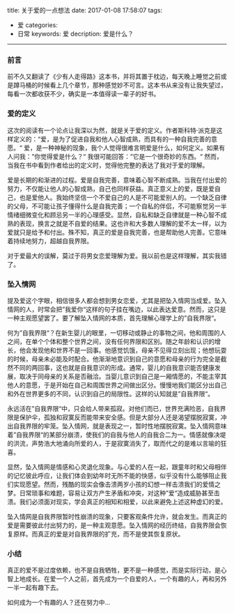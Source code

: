 title:  关于爱的一点想法
date: 2017-01-08 17:58:07
tags: 
- 爱
categories: 
- 日常
keywords: 爱
decription: 爱是什么？

---

### 前言

前不久又翻读了《少有人走得路》这本书，并将其置于枕边，每天晚上睡觉之前或是蹲马桶的时候看上几个章节，那种感觉妙不可言。这本书从来没有让我失望过，每看一次都收获不少，确实是一本值得读一辈子的好书。

### 爱的定义

这次的阅读有一个论点让我深以为然，就是关于爱的定义。作者斯科特·派克是这样定义的：“爱，是为了促进自我和他人心智成熟，而具有的一种自我完善的意愿。“ 爱，是一种神秘的现象，我个人觉得很难言明爱是什么，如何定义。如果有人问我：”你觉得爱是什么？“ 我很可能回答：”它是一个很奇妙的东西。“ 然而，当我在书中看到作者给出的定义时，觉得他完整的表达了我对于爱的理解。

爱是长期的和渐进的过程。爱是自我完善，意味着心智不断成熟。当我在付出爱的努力，不仅能让他人的心智成熟，自己也同样获益。真正意义上的爱，既是爱自己，也是爱他人。我始终坚信一个不爱自己的人是不可能爱别人的。一个缺乏自律的父母，不可能让孩子懂得什么是自我完善；一个自私的伴侣，不可能察觉另一半情绪细微变化和顾忌另一半的心理感受。显然，自私和缺乏自律就是一种心智不成熟的表现，换言之就是不自爱的结果。这也许和大多数人理解的爱不太一样，以为爱就只是给予和付出。殊不知，真正的爱是自我完善，也是帮助他人完善。它意味着持续地努力，超越自我界限。

对于爱最大的误解，莫过于将男女恋爱理解为爱。我以前也是这样理解，其实我错了。

### 坠入情网

提及爱这个字眼，相信很多人都会想到男女恋爱，尤其是把坠入情网当成爱。坠入情网的人，时常会把”我爱你“这样的句子挂在嘴边，以此表达爱意。然而，这只是一种主观愿望罢了。要了解坠入情网的本质，首先理解心理学上的”自我界限“。

何为”自我界限“？在新生婴儿的眼里，一切移动或静止的事物之间，他和周围的人之间，在单个个体和整个世界之间，没有任何界限和区别。随之年龄和认识的增长，他会发现他和世界不是一回事。他感觉饥饿，母亲不见得立刻出现；他想玩耍的时候，母亲未必能及时配合。他渐渐地意识到自己的意愿和母亲的行为完全是截然不同的两回事，这也就是自我意识的形成。通常，婴儿的自我意识能否健康发展，取决于同母亲的关系是否融洽。当婴儿意识到自己是一厢情愿的，不能主宰其他人的意愿，于是开始在自己和周围世界之间做出区分。慢慢地我们能区分出自己和外在世界更多的不同，认识到自己的局限性。这样的认知就是”自我界限“。

永远活在”自我界限“中，只会给人带来孤寂。对他们而已，世界充满险恶，自我界限是保护伞，孤独和寂寞反而能带来安全感。但是大部分人还是渴望摆脱寂寞，冲出自我界限的牢笼。坠入情网，就是表现之一，暂时性地摆脱寂寞。坠入情网意味着”自我界限“的某部分崩溃，使我们的自我与他人的自我合二为一。情感就像决堤的洪流，声势浩大地涌向所爱的人，于是寂寞消失了，取而代之的是难以言喻的狂喜。

显然，坠入情网是情感和心灵退化现象。与心爱的人在一起，跟童年时和父母相伴的记忆彼此呼应，让我们体会到幼年时无所不能的快感，似乎没有什么能够阻止我们实现愿望。然而，残酷的现实会像击溃两岁小孩的幻想一样击溃我们的爱情之梦。日常琐事和难题，容易让双方产生矛盾和冲突，对这种”爱“造成威胁甚至击溃。我们必须面对现实，学会真正的相知和相爱，以此来避免上述这种虚幻的爱。

坠入情网是自我界限暂时性崩溃的现象，只要客观条件允许，就会发生。而真正的爱是需要彼此付出努力的，是一种主观意愿。坠入情网的经历终结，自我界限会恢复原样。而真正的爱是对自我界限的扩充，而不是使其恢复原状。

### 小结

真正的爱不是过度依赖，也不是自我牺牲，更不是一种感觉，而是实际行动，是心智上地成长。在爱一个人之前，首先成为一个自爱的人，一个有趣的人，再和另外一半一起有趣下去。

如何成为一个有趣的人？还在努力中...
